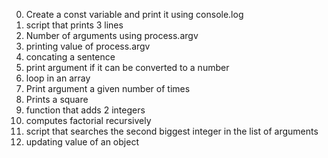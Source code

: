 0. Create a const variable and print it using console.log
1. script that prints 3 lines
2. Number of arguments using process.argv
3. printing value of process.argv
4. concating a sentence
5. print argument if it can be converted to a number
6. loop in an array
7. Print argument a given number of times
8. Prints a square
9. function that adds 2 integers
10. computes factorial recursively
11. script that searches the second biggest integer in the list of arguments
12. updating value of an object
